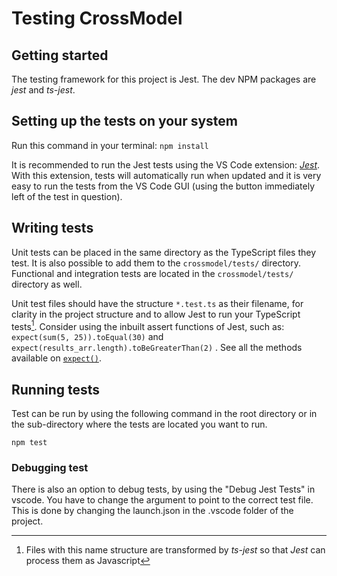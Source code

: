 # Testing CrossModel

## Getting started

The testing framework for this project is Jest. The dev NPM packages are _jest_ and _ts-jest_.

## Setting up the tests on your system

Run this command in your terminal: `npm install`

It is recommended to run the Jest tests using the VS Code extension: [_Jest_](https://marketplace.visualstudio.com/items?itemName=Orta.vscode-jest). With this extension, tests will automatically run when updated and it is very easy to run the tests from the VS Code GUI (using the button immediately left of the test in question).

## Writing tests

Unit tests can be placed in the same directory as the TypeScript files they test. It is also possible to add them to the `crossmodel/tests/` directory. Functional and integration tests are located in the `crossmodel/tests/` directory as well.

Unit test files should have the structure `*.test.ts` as their filename, for clarity in the project structure and to allow Jest to run your TypeScript tests[^1]. Consider using the inbuilt assert functions of Jest, such as:  
`expect(sum(5, 25)).toEqual(30)` and `expect(results_arr.length).toBeGreaterThan(2)` . See all the methods available on [`expect()`](https://jestjs.io/docs/expect).

[^1]: Files with this name structure are transformed by _ts-jest_ so that _Jest_ can process them as Javascript

## Running tests

Test can be run by using the following command in the root directory or in the sub-directory where the tests are located you want to run.

    npm test

### Debugging test

There is also an option to debug tests, by using the "Debug Jest Tests" in vscode. You have to change the argument to point to the correct test file. This is done by changing the launch.json in the .vscode folder of the project.
